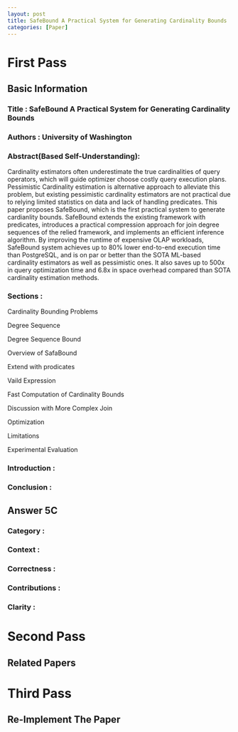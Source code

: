 ```yaml
---
layout: post
title: SafeBound A Practical System for Generating Cardinality Bounds
categories: [Paper]
---
```

# First Pass
## Basic Information
### Title : SafeBound A Practical System for Generating Cardinality Bounds

### Authors : University of Washington

### Abstract(Based Self-Understanding): 
Cardinality estimators often underestimate the true cardinalities of query operators, which will guide optimizer choose costly query execution plans. Pessimistic Cardinality estimation is alternative approach to alleviate this problem, but existing pessimistic cardinality estimators are not practical due to relying limited statistics on data and lack of handling predicates. This paper proposes SafeBound, which is the first practical system to generate cardianlity bounds. SafeBound extends the existing framework with predicates, introduces a practical compression approach for join degree sequences of the relied framework, and implements an efficient inference algorithm. By improving the runtime of expensive OLAP workloads, SafeBound system achieves up to 80% lower end-to-end execution time than PostgreSQL, and is on par or better than the SOTA ML-based cardinality estimators as well as pessimistic ones. It also saves up to 500x in query optimization time and 6.8x in space overhead compared than SOTA cardinality estimation methods.

### Sections :

Cardinality Bounding Problems

Degree Sequence

Degree Sequence Bound

Overview of SafaBound

Extend with prodicates

Vaild Expression

Fast Computation of Cardinality Bounds

Discussion with More Complex Join 

Optimization

Limitations

Experimental Evaluation




### Introduction :

### Conclusion :

## Answer 5C

### Category :

### Context :

### Correctness :

### Contributions :

### Clarity :


# Second Pass

## Related Papers


# Third Pass

## Re-Implement The Paper